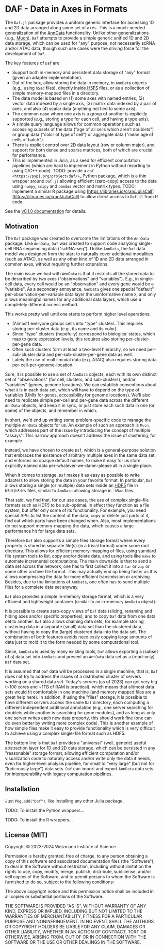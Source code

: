 # DAF - Data in Axes in Formats

The `Daf.jl` package provides a uniform generic interface for accessing 1D and 2D data arranged along some set of axes.
This is a much-needed generalization of the [AnnData](https://github.com/scverse/anndata) functionality. Unlike other
generalizations (e.g., [Muon](https://github.com/scverse/mudata)), `Daf` attempts to provide a simple generic unified 1D
and 2D data storage, which can be used for "any" purpose, not necessarily scRNA and/or ATAC data, though such use cases
were the driving force for the development of `Daf.`

The key features of `Daf` are:

  - Support both in-memory and persistent data storage of "any" format (given an adapter implementation).
  - Out of the box, allow storing the data in memory, in `AnnData` objects (e.g., using `h5ad` files), directly inside
    [H5FS](https://hdfgroup.org/) files, or as a collection of simple memory-mapped files in a directory.
  - The data model is based on (1) some axes with named entries, (2) vector data indexed by a single axis, (3) matrix
    data indexed by a pair of axes, and also (4) scalar data (anything not tied to some axis).
  - The common case where one axis is a group of another is explicitly supported (e.g., storing a type for each cell,
    and having a type axis).
  - A simple query language allows for common operations such as accessing subsets of the data ("age of all cells which
    aren't doublets") or group data ("color of type of cell") or aggregate data ("mean age of cells of batch").
  - There is explicit control over 2D data layout (row or column major), and support for both dense and sparse matrices,
    both of which are crucial for performance.
  - This is implemented in Julia, as a seed for efficient computation pipelines (which are hard to implement in Python
    without resorting to using C/C++ code). TODO: provide a `daf <https://pypi.org/project/daf/>`_ Python package, which
    is a thin wrapper around `Daf.jl` allowing efficient (zero-copy) access to the data using `numpy`, `scipy` and
    `pandas` vector and matrix types. TODO: Implement a similar R package using
    [https://libraries.io/cran/JuliaCall](https://libraries.io/cran/JuliaCall) to allow direct access to `Daf.jl` from R
    code.

See the [v0.1.0 documentation](https://tanaylab.github.io/Daf.jl/v0.1.0) for details.

## Motivation

The `Daf` package was created to overcome the limitations of the `AnnData` package. Like `AnnData`, `Daf` was created to
support code analyzing single-cell RNA sequencing data ("scRNA-seq"). Unlike `AnnData`, the `Daf` data model was
designed from the start to naturally cover additional modalities (such as ATAC), as well as any other kind of 1D and 2D
data arranged in common axes, without requiring further extensions.

The main issue we had with `AnnData` is that it restricts all the stored data to be described by two axes
("observations" and "variables"). E.g., in single-cell data, every cell would be an "observation" and every gene would
be a "variable". As a secondary annoyance, `AnnData` gives one special "default" per-observation-per-variable data layer
the uninformative name `X`, and only allows meaningful names for any additional data layers, which use a completely
different access method.

This works pretty well until one starts to perform higher level operations:

  - (Almost) everyone groups cells into "type" clusters. This requires storing per-cluster data (e.g., its name and its
    color).
  - Since "type" clusters (hopefully) correspond to biological states, which map to gene expression levels, this
    requires also storing per-cluster-per-gene data.
  - Often such clusters form at least a two-level hierarchy, so we need per-sub-cluster data and
    per-sub-cluster-per-gene data as well.
  - Lately the use of multi-modal data (e.g. ATAC) also requires storing data per-cell-per-genome-location.

Sure, it is possible to use a set of `AnnData` objects, each with its own distinct set of "observations" (for cell,
clusters, and sub-clusters), and/or "variables" (genes, genome locations). We can establish conventions about what `X`
is in each data set, which will have to depend on the type of variables (UMIs for genes, accessibility for genome
locations). We'll also need to replicate simple per-cell and per-gene data across the different `AnnData` objects, and
keep it in sync, or just store each such data in one (or some) of the objects, and remember in which.

In short, we'd end up writing some problem-specific code to manage the multiple `AnnData` objects for us. An example of
such an approach is `Muon`, which addresses part of the issue by introducing the concept of multiple "assays". This
narrow approach doesn't address the issue of clustering, for example.

Instead, we have chosen to create `Daf`, which is a general-purpose solution that embraces the existence of arbitrary
multiple axes in the same data set, and enforces no opaque default names, to make it easy for us store explicitly named
data per-whatever-we-damn-please all in a single place.

When it comes to storage, `Daf` makes it as easy as possible to write adapters to allow storing the data in your
favorite format. In particular, `Daf` allows storing a single (or multiple) data sets inside an
[HDF5](https://www.hdfgroup.org/solutions/hdf5/) file in `h5df`/`h5dfs` files, similar to `AnnData` allowing storage in
`.h5ad` files.

That said, we find that, for our use cases, the use of complex single-file formats such as HDF5 to be sub-optimal. In
effect they function as a file system, but offer only some of its functionality. For example, you need special APIs to
list the content of the data, copy or delete just parts of it, find out which parts have been changed when. Also, most
implementations do not support memory-mapping the data, which causes a large performance hit for large data sets.

Therefore `Daf` also supports a simple files storage format where every property is stored in separate file(s) (in a
trivial format) under some root directory. This allows for efficient memory-mapping of files, using standard file system
tools to list, copy and/or delete data, and using tools like `make` to automate incremental computations. The main
downside is that to send a data set across the network, one has to first collect it into a `tar` or `zip` or some other
archive file format. This may actually end up being faster as this allows compressing the data for more efficient
transmission or archiving. Besides, due to the limitations of `AnnData`, one often has to send multiple files for a
complete data set anyway.

`Daf` also provides a simple in-memory storage format, which is a very efficient and lightweight container (similar to
an in-memory `AnnData` object).

It is possible to create zero-copy views of `Daf` data (slicing, renaming and hiding axes and/or specific properties),
and to copy `Daf` data from one data set to another. `Daf` also allows chaining data sets, for example storing
clustering data in a separate (small) data set than the clustered data, without having to copy the (large) clustered
data into the data set. The combination of both features avoids needlessly copying large amounts of data just to mold it
to the form needed by some computational tool.

Since, `AnnData` is used by many existing tools, `Daf` allows exporting a (subset of a) data set into `AnnData` and
present an `AnnData` data set as a (read-only) `Daf` data set.

It is assumed that `Daf` data will be processed in a single machine, that is, `Daf` does not try to address the issues
of a distributed cluster of servers working on a shared data set. Today's servers (as of 2023) can get very big (~100
cores and ~1TB of RAM is practical), which means that all/most data sets would fit comfortably in one machine (and
memory mapped files are a great help here). In addition, if using the "files" storage, it is possible to have different
servers access the same `Daf` directory, each computing a different independent additional annotation (e.g., one server
searching for doublets while another is searching for gene modules), and as long as only one server writes each new data
property, this should work fine (one can do even better by writing more complex code). This is another example of how
simple files make it easy to provide functionality which is very difficult to achieve using a complex single-file format
such as HDF5.

The bottom line is that `Daf` provides a "universal" (well, generic) useful abstraction layer for 1D and 2D data
storage, which can be persisted in any "reasonable" storage format, allowing efficient computation and/or visualization
code to naturally access and/or write only the data it needs, even for higher-level analysis pipeline, for small to
"very large" (but not for "ludicrously large") data sets. `Daf` can import and export `AnnData` data sets for
interoperability with legacy computation pipelines.

## Installation

Just `Pkg.add("Daf")`, like installing any other Julia package.

TODO: To install the Python wrappers...

TODO: To install the R wrappers...

## License (MIT)

Copyright © 2023-2024 Weizmann Institute of Science

Permission is hereby granted, free of charge, to any person obtaining a copy of this software and associated
documentation files (the "Software"), to deal in the Software without restriction, including without limitation the
rights to use, copy, modify, merge, publish, distribute, sublicense, and/or sell copies of the Software, and to permit
persons to whom the Software is furnished to do so, subject to the following conditions:

The above copyright notice and this permission notice shall be included in all copies or substantial portions of the
Software.

THE SOFTWARE IS PROVIDED "AS IS", WITHOUT WARRANTY OF ANY KIND, EXPRESS OR IMPLIED, INCLUDING BUT NOT LIMITED TO THE
WARRANTIES OF MERCHANTABILITY, FITNESS FOR A PARTICULAR PURPOSE AND NONINFRINGEMENT. IN NO EVENT SHALL THE AUTHORS OR
COPYRIGHT HOLDERS BE LIABLE FOR ANY CLAIM, DAMAGES OR OTHER LIABILITY, WHETHER IN AN ACTION OF CONTRACT, TORT OR
OTHERWISE, ARISING FROM, OUT OF OR IN CONNECTION WITH THE SOFTWARE OR THE USE OR OTHER DEALINGS IN THE SOFTWARE.
